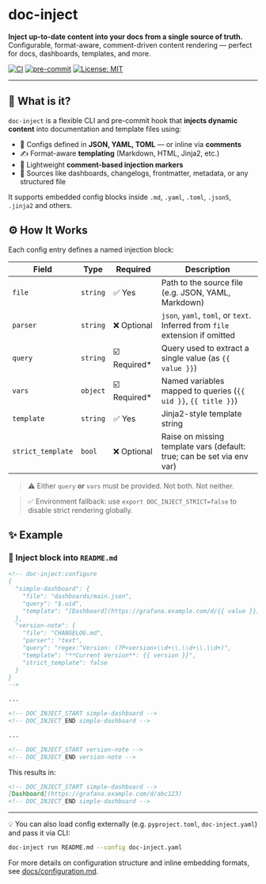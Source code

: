 # doc-inject

**Inject up-to-date content into your docs from a single source of truth.**
Configurable, format-aware, comment-driven content rendering — perfect for docs, dashboards, templates, and more.

[![CI](https://github.com/iilei/doc-inject/actions/workflows/ci.yml/badge.svg)](https://github.com/iilei/doc-inject/actions/workflows/ci.yml)
[![pre-commit](https://img.shields.io/badge/pre--commit-enabled-brightgreen.svg)](https://pre-commit.com/)
[![License: MIT](https://img.shields.io/badge/license-MIT-blue.svg)](LICENSE)

---

## 🚀 What is it?

`doc-inject` is a flexible CLI and pre-commit hook that **injects dynamic content** into documentation and template files using:

- 🧩 Configs defined in **JSON, YAML, TOML** — or inline via **comments**
- ✍️ Format-aware **templating** (Markdown, HTML, Jinja2, etc.)
- 💬 Lightweight **comment-based injection markers**
- 🔁 Sources like dashboards, changelogs, frontmatter, metadata, or any structured file

It supports embedded config blocks inside `.md`, `.yaml`, `.toml`, `.json5`, `.jinja2` and others.


## ⚙️ How It Works

Each config entry defines a named injection block:

| Field             | Type     | Required                          | Description                                                                  |
| ----------------- | -------- | --------------------------------- | ---------------------------------------------------------------------------- |
| `file`            | `string` | :white_check_mark: Yes            | Path to the source file (e.g. JSON, YAML, Markdown)                          |
| `parser`          | `string` | :x: Optional                      | `json`, `yaml`, `toml`, or `text`. Inferred from `file` extension if omitted |
| `query`           | `string` | :ballot_box_with_check: Required* | Query used to extract a single value (as `{{ value }}`)                      |
| `vars`            | `object` | :ballot_box_with_check: Required* | Named variables mapped to queries (`{{ uid }}`, `{{ title }}`)               |
| `template`        | `string` | :white_check_mark: Yes            | Jinja2-style template string                                                 |
| `strict_template` | `bool`   | :x: Optional                      | Raise on missing template vars (default: true; can be set via env var)       |

> :warning: Either `query` **or** `vars` must be provided. Not both. Not neither.

> ✅ Environment fallback: use `export DOC_INJECT_STRICT=false` to disable strict rendering globally.


## ✨ Example

### 📝 Inject block into `README.md`
```markdown
<!-- doc-inject:configure
{
  "simple-dashboard": {
    "file": "dashboards/main.json",
    "query": "$.uid",
    "template": "[Dashboard](https://grafana.example.com/d/{{ value }})"
  },
  "version-note": {
    "file": "CHANGELOG.md",
    "parser": "text",
    "query": "regex:^Version: (?P<version>\\d+\\.\\d+\\.\\d+)",
    "template": "**Current Version**: {{ version }}",
    "strict_template": false
  }
}
-->

...

<!-- DOC_INJECT_START simple-dashboard -->
<!-- DOC_INJECT_END simple-dashboard -->

...

<!-- DOC_INJECT_START version-note -->
<!-- DOC_INJECT_END version-note -->
```

This results in:
```markdown
<!-- DOC_INJECT_START simple-dashboard -->
[Dashboard](https://grafana.example.com/d/abc123)
<!-- DOC_INJECT_END simple-dashboard -->
```

---

💡 You can also load config externally (e.g. `pyproject.toml`, `doc-inject.yaml`) and pass it via CLI:
```bash
doc-inject run README.md --config doc-inject.yaml
```

For more details on configuration structure and inline embedding formats, see [docs/configuration.md](docs/configuration.md).

